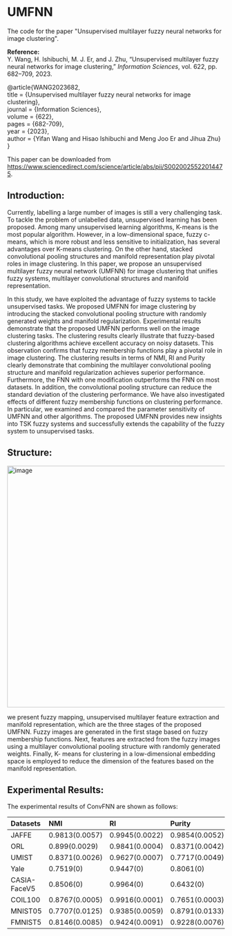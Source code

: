 # UMFNN
The code for the paper "Unsupervised multilayer fuzzy neural networks for image clustering".

**Reference:**  
Y. Wang, H. Ishibuchi, M. J. Er, and J. Zhu, “Unsupervised multilayer fuzzy neural networks for image clustering,” *Information Sciences*, vol. 622, pp. 682–709, 2023.  

@article{WANG2023682,   
title = {Unsupervised multilayer fuzzy neural networks for image clustering},   
journal = {Information Sciences},   
volume = {622},   
pages = {682-709},   
year = {2023},   
author = {Yifan Wang and Hisao Ishibuchi and Meng Joo Er and Jihua Zhu}   
}   

This paper can be downloaded from https://www.sciencedirect.com/science/article/abs/pii/S0020025522014475.

## Introduction:
Currently, labelling a large number of images is still a very challenging task. To tackle the problem of unlabelled data, unsupervised learning has been proposed. Among many unsupervised learning algorithms, K-means is the most popular algorithm. However, in a low-dimensional space, fuzzy c-means, which is more robust and less sensitive to initialization, has several advantages over K-means clustering. On the other hand, stacked convolutional pooling structures and manifold representation play pivotal roles in image clustering. In this paper, we propose an unsupervised multilayer fuzzy neural network (UMFNN) for image clustering that unifies fuzzy systems, multilayer convolutional structures and manifold representation. 

In this study, we have exploited the advantage of fuzzy systems to tackle unsupervised tasks. We proposed UMFNN for image clustering by introducing the stacked convolutional pooling structure with randomly generated weights and manifold regularization. Experimental results demonstrate that the proposed UMFNN performs well on the image clustering tasks. The clustering results clearly illustrate that fuzzy-based clustering algorithms achieve excellent accuracy on noisy datasets. This observation confirms that fuzzy membership functions play a pivotal role in image clustering. The clustering results in terms of NMI, RI and Purity clearly demonstrate that combining the multilayer convolutional pooling structure and manifold regularization achieves superior performance. Furthermore, the FNN with one modification outperforms the FNN on most datasets. In addition, the convolutional pooling structure can reduce the standard deviation of the clustering performance. We have also investigated effects of different fuzzy membership functions on clustering performance. In particular, we examined
and compared the parameter sensitivity of UMFNN and other algorithms. The proposed UMFNN provides new insights into TSK fuzzy systems and successfully extends the capability of the fuzzy system to unsupervised tasks.

## Structure:
<img width="1221" height="560" alt="image" src="https://github.com/user-attachments/assets/14a9be75-3e70-4924-a1a4-08aea0cc31e7" />

we present fuzzy mapping, unsupervised multilayer feature extraction and manifold representation, which are the three stages of the proposed UMFNN. Fuzzy images are generated in the first stage based on fuzzy membership functions. Next, features are extracted from the fuzzy images using a multilayer convolutional pooling structure with randomly generated weights. Finally, K-
means for clustering in a low-dimensional embedding space is employed to reduce the dimension of the features based on the manifold representation. 

## Experimental Results:   
The experimental results of ConvFNN are shown as follows:   

| Datasets | NMI | RI | Purity | 
|:-------|:--------|:--------|:--------|
|JAFFE|0.9813(0.0057)|0.9945(0.0022)|0.9854(0.0052)|
|ORL|0.899(0.0029)|0.9841(0.0004)|0.8371(0.0042)|
|UMIST|0.8371(0.0026)|0.9627(0.0007)|0.7717(0.0049)|
|Yale|0.7519(0)|0.9447(0)|0.8061(0)|
|CASIA-FaceV5|0.8506(0)|0.9964(0)|0.6432(0)|
|COIL100|0.8767(0.0005)|0.9916(0.0001)|0.7651(0.0003)|
|MNIST05|0.7707(0.0125)|0.9385(0.0059)|0.8791(0.0133)|
|FMNIST5|0.8146(0.0085)|0.9424(0.0091)|0.9228(0.0076)|


